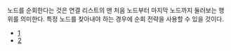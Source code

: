 노드를 순회한다는 것은 연결 리스트의 맨 처음 노드부터 마지막 노드까지 둘러보는 행위를 의미한다.
특정 노드를 찾아내야 하는 경우에 순회 전략을 사용할 수 있을 것이다.

* [1](https://github.com/TaekGeunLee/study_CS/blob/master/S1/22/22-1.md)
* [2](https://github.com/TaekGeunLee/study_CS/blob/master/S1/22/22-2.md)